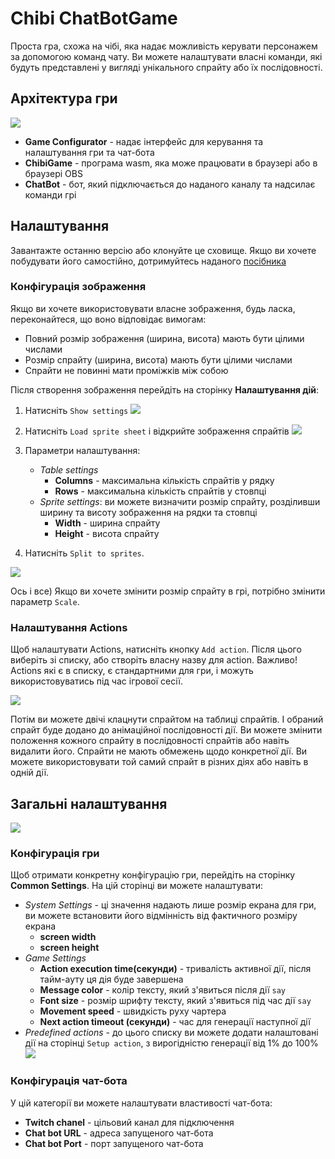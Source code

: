 # Chibi ChatBotGame
Проста гра, схожа на чібі, яка надає можливість керувати персонажем за допомогою команд чату.
Ви можете налаштувати власні команди, які будуть представлені у вигляді унікального спрайту або їх послідовності.

## Архітектура гри
![](../../Images/project_architecture.png)

- **Game Configurator** - надає інтерфейс для керування та налаштування гри та чат-бота
- **ChibiGame** - програма wasm, яка може працювати в браузері або в браузері OBS
- **ChatBot** - бот, який підключається до наданого каналу та надсилає команди грі

## Налаштування
Завантажте останню версію або клонуйте це сховище. Якщо ви хочете побудувати його самостійно, дотримуйтесь
наданого [посібника](./SetupGuide_UA.md)

### Конфігурація зображення
Якщо ви хочете використовувати власне зображення, будь ласка, переконайтеся, що воно відповідає вимогам:
- Повний розмір зображення (ширина, висота) мають бути цілими числами
- Розмір спрайту (ширина, висота) мають бути цілими числами
- Спрайти не повинні мати проміжків між собою

Після створення зображення перейдіть на сторінку **Налаштування дій**:
1. Натисніть `Show settings`
     ![](../../Images/actions_setup_show_settings.png)

2. Натисніть `Load sprite sheet` і відкрийте зображення спрайтів
     ![](../../Images/actions_setup_load_sprite_sheet.png)

3. Параметри налаштування:
     - *Table settings*
         - **Columns** - максимальна кількість спрайтів у рядку
         - **Rows** - максимальна кількість спрайтів у стовпці
     - *Sprite settings*: ви можете визначити розмір спрайту, розділивши ширину та висоту зображення на рядки та стовпці
         - **Width** - ширина спрайту
         - **Height** - висота спрайту
4. Натисніть `Split to sprites`.

![](../../Images/actions_setup_sprite_sheet_config.png.png)

Ось і все) Якщо ви хочете змінити розмір спрайту в грі, потрібно змінити параметр `Scale`.

### Налаштування Actions
Щоб налаштувати Actions, натисніть кнопку `Add action`. Після цього виберіть
зі списку, або створіть власну назву для action.
Важливо! Actions які є в списку, є стандартними для гри, і можуть використовуватись під час ігрової сесії.

![](../../Images/actions_setup_add_action.png)

Потім ви можете двічі клацнути спрайтом на таблиці спрайтів.
І обраний спрайт буде додано до анімаційної послідовності дії.
Ви можете змінити положення кожного спрайту в послідовності спрайтів або навіть видалити його.
Спрайти не мають обмежень щодо конкретної дії. Ви можете використовувати той самий спрайт
в різних діях або навіть в одній дії.

## Загальні налаштування
![](../../Images/common_configuration.png)

### Конфігурація гри
Щоб отримати конкретну конфігурацію гри, перейдіть на сторінку **Common Settings**.
На цій сторінці ви можете налаштувати:
- *System Settings* - ці значення надають лише розмір екрана для гри, ви можете встановити його відмінність від фактичного розміру екрана
    - **screen width**
    - **screen height**
- *Game Settings*
     - **Action execution time(секунди)** - тривалість активної дії, після тайм-ауту ця дія буде завершена
     - **Message color** - колір тексту, який з'явиться після дії `say`
     - **Font size** - розмір шрифту тексту, який з'явиться під час дії `say`
     - **Movement speed** - швидкість руху чартера
     - **Next action timeout (секунди)** - час для генерації наступної дії
- *Predefined actions* - до цього списку ви можете додати налаштовані дії на сторінці `Setup action`, з вирогідністю генерації від 1% до 100%
     ![](../../Images/coomon_settings_add_predefined_action.png)

### Конфігурація чат-бота
У цій категорії ви можете налаштувати властивості чат-бота:
- **Twitch chanel** - цільовий канал для підключення
- **Chat bot URL** - адреса запущеного чат-бота
- **Chat bot Port** - порт запущеного чат-бота
